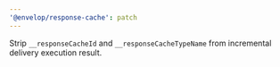 ```yaml
---
'@envelop/response-cache': patch
---
```


Strip `__responseCacheId` and `__responseCacheTypeName` from incremental delivery execution result.
